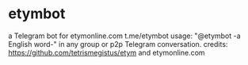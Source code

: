 # etymbot
a Telegram bot for etymonline.com
t.me/etymbot
usage:
"@etymbot -a English word-"
in any group or p2p Telegram conversation.
credits: https://github.com/tetrismegistus/etym and etymonline.com

